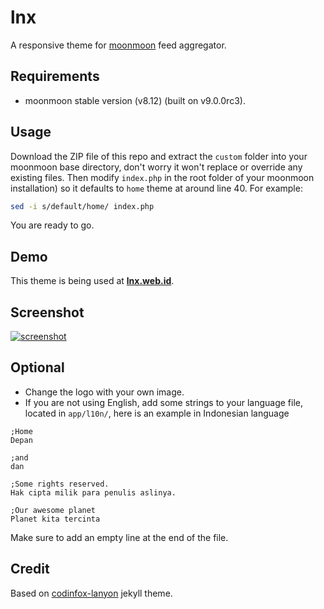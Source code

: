 # lnx
A responsive theme for [moonmoon](http://moonmoon.org) feed aggregator.

## Requirements
* moonmoon stable version (v8.12) (built on v9.0.0rc3).

## Usage
Download the ZIP file of this repo and extract the `custom` folder into your moonmoon base directory, don't worry it won't replace or override any existing files.
Then modify `index.php` in the root folder of your moonmoon installation) so it defaults to `home` theme at around line 40. For example:

```sh
sed -i s/default/home/ index.php
```

You are ready to go.

## Demo
This theme is being used at [**lnx.web.id**](https://lnx.web.id).

## Screenshot
[![screenshot](https://raw.github.com/arachvy/lnx/screenshot.gif "lnx.web.id")](https://lnx.web.id)

## Optional
* Change the logo with your own image.
* If you are not using English, add some strings to your language file, located in `app/l10n/`, here is an example in Indonesian language

```
;Home
Depan

;and
dan

;Some rights reserved.
Hak cipta milik para penulis aslinya.

;Our awesome planet
Planet kita tercinta

```
Make sure to add an empty line at the end of the file.

## Credit
Based on [codinfox-lanyon](https://github.com/codinfox/codinfox-lanyon) jekyll theme.
